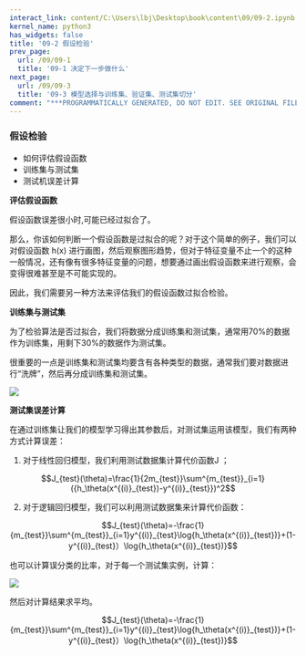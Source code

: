 ```yaml
---
interact_link: content/C:\Users\lbj\Desktop\book\content\09/09-2.ipynb
kernel_name: python3
has_widgets: false
title: '09-2 假设检验'
prev_page:
  url: /09/09-1
  title: '09-1 决定下一步做什么'
next_page:
  url: /09/09-3
  title: '09-3 模型选择与训练集、验证集、测试集切分'
comment: "***PROGRAMMATICALLY GENERATED, DO NOT EDIT. SEE ORIGINAL FILES IN /content***"
---
```


### 假设检验

+ 如何评估假设函数
+ 训练集与测试集
+ 测试机误差计算

**评估假设函数**

 假设函数误差很小时,可能已经过拟合了。
 
那么，你该如何判断一个假设函数是过拟合的呢？对于这个简单的例子，我们可以对假设函数 h(x) 进行画图，然后观察图形趋势，但对于特征变量不止一个的这种一般情况，还有像有很多特征变量的问题，想要通过画出假设函数来进行观察，会变得很难甚至是不可能实现的。

因此，我们需要另一种方法来评估我们的假设函数过拟合检验。 

**训练集与测试集**

为了检验算法是否过拟合，我们将数据分成训练集和测试集，通常用70%的数据作为训练集，用剩下30%的数据作为测试集。

很重要的一点是训练集和测试集均要含有各种类型的数据，通常我们要对数据进行“洗牌”，然后再分成训练集和测试集。 

![](https://i.loli.net/2018/12/01/5c0265f436958.png)

**测试集误差计算**

在通过训练集让我们的模型学习得出其参数后，对测试集运用该模型，我们有两种方式计算误差： 
1. 对于线性回归模型，我们利用测试数据集计算代价函数J ；



 $$J_{test}(\theta)=\frac{1}{2m_{test}}\sum^{m_{test}}_{i=1}({h_\theta(x^{(i)}_{test})-y^{(i)}_{test}})^2$$

2. 对于逻辑回归模型，我们可以利用测试数据集来计算代价函数： 
 


 
 $$J_{test}(\theta)=-\frac{1}{m_{test}}\sum^{m_{test}}_{i=1}y^{(i)}_{test}\log{h_\theta(x^{(i)}_{test})}+(1-y^{(i)}_{test}）\log{h_\theta(x^{(i)}_{test})}$$
 
也可以计算误分类的比率，对于每一个测试集实例，计算： 
 
![](https://i.loli.net/2018/12/01/5c0266a346bc2.png)
 
然后对计算结果求平均。 
 
 

$$J_{test}(\theta)=-\frac{1}{m_{test}}\sum^{m_{test}}_{i=1}y^{(i)}_{test}\log{h_\theta(x^{(i)}_{test})}+(1-y^{(i)}_{test}）\log{h_\theta(x^{(i)}_{test})}$$
